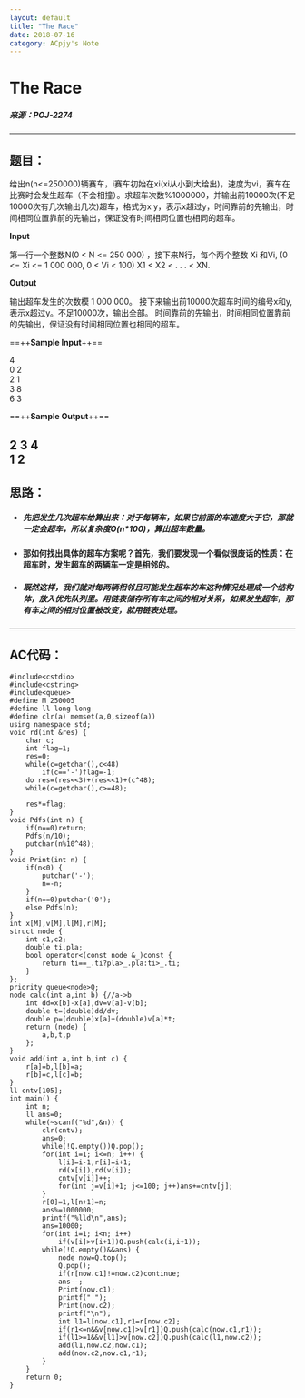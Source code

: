 ```yaml
---
layout: default
title: "The Race"
date: 2018-07-16
category: ACpjy's Note
---
```


# The Race
##### 来源：POJ-2274
---
## 题目：
给出n(n<=250000)辆赛车，i赛车初始在xi(xi从小到大给出)，速度为vi，赛车在比赛时会发生超车（不会相撞）。求超车次数%1000000，并输出前10000次(不足10000次有几次输出几次)超车，格式为x y，表示x超过y，时间靠前的先输出，时间相同位置靠前的先输出，保证没有时间相同位置也相同的超车。

**Input**

第一行一个整数N(0 < N <= 250 000) ，接下来N行，每个两个整数 Xi 和Vi, (0 <= Xi <= 1 000 000, 0 < Vi < 100) X1 < X2 < . . . < XN.

**Output**

输出超车发生的次数模 1 000 000。
接下来输出前10000次超车时间的编号x和y,表示x超过y。不足10000次，输出全部。
时间靠前的先输出，时间相同位置靠前的先输出，保证没有时间相同位置也相同的超车。

==++**Sample Input**++==

4  
0 2  
2 1  
3 8  
6 3  

==++**Sample Output**++==

2 
3 4  
1 2  
---
## 思路：
- ##### 先把发生几次超车给算出来：对于每辆车，如果它前面的车速度大于它，那就一定会超车，所以复杂度O(n*100)，算出超车数量。
- #### 那如何找出具体的超车方案呢？首先，我们要发现一个看似很废话的性质：在超车时，发生超车的两辆车一定是相邻的。
- ##### 既然这样，我们就对每两辆相邻且可能发生超车的车这种情况处理成一个结构体，放入优先队列里。用链表储存所有车之间的相对关系，如果发生超车，那有车之间的相对位置被改变，就用链表处理。
---
## AC代码：

```
#include<cstdio>
#include<cstring>
#include<queue>
#define M 250005
#define ll long long
#define clr(a) memset(a,0,sizeof(a))
using namespace std;
void rd(int &res) {
	char c;
	int flag=1;
	res=0;
	while(c=getchar(),c<48)
		if(c=='-')flag=-1;
	do res=(res<<3)+(res<<1)+(c^48);
	while(c=getchar(),c>=48);

	res*=flag;
}
void Pdfs(int n) {
	if(n==0)return;
	Pdfs(n/10);
	putchar(n%10^48);
}
void Print(int n) {
	if(n<0) {
		putchar('-');
		n=-n;
	}
	if(n==0)putchar('0');
	else Pdfs(n);
}
int x[M],v[M],l[M],r[M];
struct node {
	int c1,c2;
	double ti,pla;
	bool operator<(const node &_)const {
		return ti==_.ti?pla>_.pla:ti>_.ti;
	}
};
priority_queue<node>Q;
node calc(int a,int b) {//a->b
	int dd=x[b]-x[a],dv=v[a]-v[b];
	double t=(double)dd/dv;
	double p=(double)x[a]+(double)v[a]*t;
	return (node) {
		a,b,t,p
	};
}
void add(int a,int b,int c) {
	r[a]=b,l[b]=a;
	r[b]=c,l[c]=b;
}
ll cntv[105];
int main() {
	int n;
	ll ans=0;
	while(~scanf("%d",&n)) {
		clr(cntv);
		ans=0;
		while(!Q.empty())Q.pop();
		for(int i=1; i<=n; i++) {
			l[i]=i-1,r[i]=i+1;
			rd(x[i]),rd(v[i]);
			cntv[v[i]]++;
			for(int j=v[i]+1; j<=100; j++)ans+=cntv[j];
		}
		r[0]=1,l[n+1]=n;
		ans%=1000000;
		printf("%lld\n",ans);
		ans=10000;
		for(int i=1; i<n; i++)
			if(v[i]>v[i+1])Q.push(calc(i,i+1));
		while(!Q.empty()&&ans) {
			node now=Q.top();
			Q.pop();
			if(r[now.c1]!=now.c2)continue;
			ans--;
			Print(now.c1);
			printf(" ");
			Print(now.c2);
			printf("\n");
			int l1=l[now.c1],r1=r[now.c2];
			if(r1<=n&&v[now.c1]>v[r1])Q.push(calc(now.c1,r1));
			if(l1>=1&&v[l1]>v[now.c2])Q.push(calc(l1,now.c2));
			add(l1,now.c2,now.c1);
			add(now.c2,now.c1,r1);
		}
	}
	return 0;
}
```
